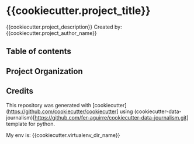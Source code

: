 # {{cookiecutter.project_title}}
{{cookiecutter.project_description}}
Created by: {{cookiecutter.project_author_name}}

## Table of contents

## Project Organization

## Credits
This repository was generated with [cookiecutter](https://github.com/cookiecutter/cookiecutter] using (cookiecutter-data-journalism)[https://github.com/fer-aguirre/cookiecutter-data-journalism.git] template for python.

My env is: {{cookiecutter.virtualenv_dir_name}}